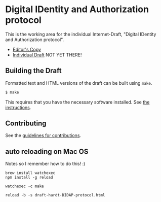 # Digital IDentity and Authorization protocol

This is the working area for the individual Internet-Draft, "Digital IDentity and Authorization protocol".

* [Editor's Copy](https://dickhardt.github.io/hardt-DIDAP-protocol/draft-hardt-DIDAP-protocol.html)
* [Individual Draft](https://tools.ietf.org/html/draft-hardt-DIDAP-protocol) NOT YET THERE!

## Building the Draft

Formatted text and HTML versions of the draft can be built using `make`.

```sh
$ make
```

This requires that you have the necessary software installed.  See
[the instructions](https://github.com/martinthomson/i-d-template/blob/master/doc/SETUP.md).


## Contributing

See the
[guidelines for contributions](https://github.com/dickhardt/hardt-DIDAP-protocol/blob/master/CONTRIBUTING.md).

## auto reloading on Mac OS
Notes so I remember how to do this! :)

    brew install watchexec
    npm install -g reload

    watchexec -c make

    reload -b -s draft-hardt-DIDAP-protocol.html 
